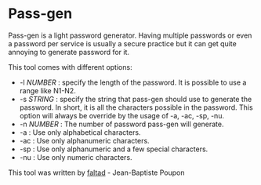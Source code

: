 Pass-gen
=========

Pass-gen is a light password generator. Having multiple passwords or even a password per service is usually a secure practice but it can
get quite annoying to generate password for it.

This tool comes with different options:

 - -l _NUMBER_ : specify the length of the password. It is possible to use a range like N1-N2.
 - -s _STRING_ : specify the string that pass-gen should use to generate the password. In short, it is all the characters possible in the password. This option will always be override by the usage of -a, -ac, -sp, -nu.
 - -n _NUMBER_ : The number of password pass-gen will generate.
 - -a : Use only alphabetical characters.
 - -ac : Use only alphanumeric characters.
 - -sp : Use only alphanumeric and a few special characters.
 - -nu : Use only numeric characters.

This tool was written by [faltad](http://faltad.sbrk.org/) - Jean-Baptiste Poupon
